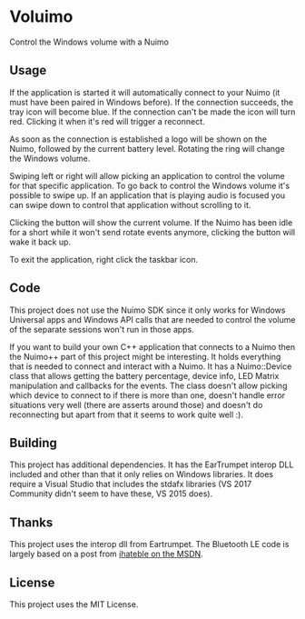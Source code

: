 # Voluimo
Control the Windows volume with a Nuimo

## Usage

If the application is started it will automatically connect to your Nuimo (it must have been paired in Windows before). If the connection succeeds, the tray icon will become blue. If the connection can't be made the icon will turn red. Clicking it when it's red will trigger a reconnect.

As soon as the connection is established a logo will be shown on the Nuimo, followed by the current battery level. Rotating the ring will change the Windows volume.

Swiping left or right will allow picking an application to control the volume for that specific application. To go back to control the Windows volume it's possible to swipe up.
If an application that is playing audio is focused you can swipe down to control that application without scrolling to it.

Clicking the button will show the current volume. If the Nuimo has been idle for a short while it won't send rotate events anymore, clicking the button will wake it back up.

To exit the application, right click the taskbar icon.

## Code

This project does not use the Nuimo SDK since it only works for Windows Universal apps and Windows API calls that are needed to control the volume of the separate sessions won't run in those apps.

If you want to build your own C++ application that connects to a Nuimo then the Nuimo++ part of this project might be interesting. It holds everything that is needed to connect and interact with a Nuimo. It has a Nuimo::Device class that allows getting the battery percentage, device info, LED Matrix manipulation and callbacks for the events.
The class doesn't allow picking which device to connect to if there is more than one, doesn't handle error situations very well (there are asserts around those) and doesn't do reconnecting but apart from that it seems to work quite well :).

## Building

This project has additional dependencies. It has the EarTrumpet interop DLL included and other than that it only relies on Windows libraries.
It does require a Visual Studio that includes the stdafx libraries (VS 2017 Community didn't seem to have these, VS 2015 does).

## Thanks

This project uses the interop dll from Eartrumpet. The Bluetooth LE code is largely based on a post from [ihateble on the MSDN](https://social.msdn.microsoft.com/Forums/en-US/bad452cb-4fc2-4a86-9b60-070b43577cc9/is-there-a-simple-example-desktop-programming-c-for-bluetooth-low-energy-devices?forum=wdk).

## License

This project uses the MIT License.
